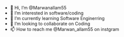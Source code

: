 - 👋 Hi, I’m @Marwanallam55
- 👀 I’m interested in software/coding
- 🌱 I’m currently learning Software Enginerring
- 💞️ I’m looking to collaborate on Coding  
- 📫 How to reach me @Marwan_allam55 on instgram

<!---
Marwanallam55/Marwanallam55 is a ✨ special ✨ repository because its `README.md` (this file) appears on your GitHub profile.
You can click the Preview link to take a look at your changes.
--->
